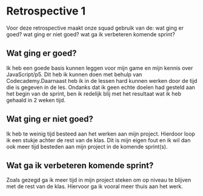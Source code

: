 # Retrospective 1
Voor deze retrospective maakt onze squad gebruik van de: wat ging er goed? wat ging er niet goed? wat ga ik verbeteren komende sprint?


## Wat ging er goed?
Ik heb een goede basis kunnen leggen voor mijn game en mijn kennis over JavaScript/p5. Dit heb ik kunnen doen met behulp van Codecademy.Daarnaast heb ik in de lessen hard kunnen werken door de tijd die is gegeven in de les. Ondanks dat ik geen echte doelen had gesteld aan het begin van de sprint, ben ik redelijk blij met het resultaat wat ik heb gehaald in 2 weken tijd.

## Wat ging er niet goed?
Ik heb te weinig tijd besteed aan het werken aan mijn project. Hierdoor loop ik een stukje achter de rest van de klas. Dit is mijn eigen fout en ik wil dan ook meer tijd besteden aan mijn project in de komende sprint(s).

## Wat ga ik verbeteren komende sprint?
Zoals gezegd ga ik meer tijd in mijn project steken om op niveau te blijven met de rest van de klas. Hiervoor ga ik vooral meer thuis aan het werk. 